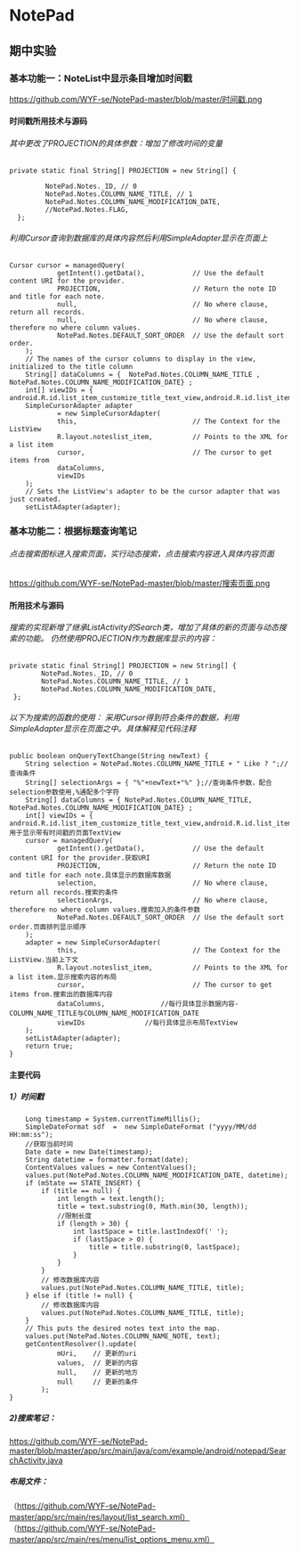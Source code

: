 # NotePad
## 期中实验
### 基本功能一：NoteList中显示条目增加时间戳
https://github.com/WYF-se/NotePad-master/blob/master/时间戳.png
#### 时间戳所用技术与源码 
###### 其中更改了PROJECTION的具体参数：增加了修改时间的变量
```
private static final String[] PROJECTION = new String[] {

       	 NotePad.Notes._ID, // 0
       	 NotePad.Notes.COLUMN_NAME_TITLE, // 1
       	 NotePad.Notes.COLUMN_NAME_MODIFICATION_DATE,
       	 //NotePad.Notes.FLAG,
  };
  ```
  ###### 利用Cursor查询到数据库的具体内容然后利用SimpleAdapter显示在页面上
```
Cursor cursor = managedQuery(
            getIntent().getData(),            // Use the default content URI for the provider.
            PROJECTION,                       // Return the note ID and title for each note.
            null,                             // No where clause, return all records.
            null,                             // No where clause, therefore no where column values.
            NotePad.Notes.DEFAULT_SORT_ORDER  // Use the default sort order.
    );
    // The names of the cursor columns to display in the view, initialized to the title column
    String[] dataColumns = {  NotePad.Notes.COLUMN_NAME_TITLE , NotePad.Notes.COLUMN_NAME_MODIFICATION_DATE} ;
    int[] viewIDs = { android.R.id.list_item_customize_title_text_view,android.R.id.list_item_customize_date_text_view};
    SimpleCursorAdapter adapter
            = new SimpleCursorAdapter(
            this,                             // The Context for the ListView
            R.layout.noteslist_item,          // Points to the XML for a list item
            cursor,                           // The cursor to get items from
            dataColumns,
            viewIDs
    );
    // Sets the ListView's adapter to be the cursor adapter that was just created.
    setListAdapter(adapter);
 ```
    
  ### 基本功能二：根据标题查询笔记
###### 点击搜索图标进入搜索页面，实行动态搜索，点击搜索内容进入具体内容页面
https://github.com/WYF-se/NotePad-master/blob/master/搜索页面.png
#### 所用技术与源码
###### 搜索的实现新增了继承ListActivity的Search类，增加了具体的新的页面与动态搜索的功能。 仍然使用PROJECTION作为数据库显示的内容：
```
private static final String[] PROJECTION = new String[] {
        NotePad.Notes._ID, // 0
        NotePad.Notes.COLUMN_NAME_TITLE, // 1
        NotePad.Notes.COLUMN_NAME_MODIFICATION_DATE,
 };
```
###### 以下为搜索的函数的使用： 采用Cursor得到符合条件的数据，利用SimpleAdapter显示在页面之中。具体解释见代码注释
```
public boolean onQueryTextChange(String newText) {
    String selection = NotePad.Notes.COLUMN_NAME_TITLE + " Like ? ";//查询条件
    String[] selectionArgs = { "%"+newText+"%" };//查询条件参数，配合selection参数使用,%通配多个字符
    String[] dataColumns = { NotePad.Notes.COLUMN_NAME_TITLE, NotePad.Notes.COLUMN_NAME_MODIFICATION_DATE} ;
    int[] viewIDs = { android.R.id.list_item_customize_title_text_view,android.R.id.list_item_customize_date_text_view};//用于显示带有时间戳的页面TextView
    cursor = managedQuery(
            getIntent().getData(),            // Use the default content URI for the provider.获取URI
            PROJECTION,                       // Return the note ID and title for each note.具体显示的数据库数据
            selection,                        // No where clause, return all records.搜索的条件
            selectionArgs,                    // No where clause, therefore no where column values.搜索加入的条件参数
            NotePad.Notes.DEFAULT_SORT_ORDER  // Use the default sort order.页面排列显示顺序
    );
    adapter = new SimpleCursorAdapter(
            this,                             // The Context for the ListView.当前上下文
            R.layout.noteslist_item,          // Points to the XML for a list item.显示搜索内容的布局
            cursor,                           // The cursor to get items from.搜索出的数据库内容
            dataColumns,			  //每行具体显示数据内容-COLUMN_NAME_TITLE与COLUMN_NAME_MODIFICATION_DATE
            viewIDs				  //每行具体显示布局TextView
    );
    setListAdapter(adapter);
    return true;
}
```
#### 主要代码
##### 1）时间戳
```private final void updateNote(String text, String title) {
    Long timestamp = System.currentTimeMillis();
    SimpleDateFormat sdf  =  new SimpleDateFormat ("yyyy/MM/dd HH:mm:ss");
	//获取当前时间
    Date date = new Date(timestamp);
    String datetime = formatter.format(date);
    ContentValues values = new ContentValues();
    values.put(NotePad.Notes.COLUMN_NAME_MODIFICATION_DATE, datetime);
    if (mState == STATE_INSERT) {
        if (title == null) {
            int length = text.length();
            title = text.substring(0, Math.min(30, length));
            //限制长度
            if (length > 30) {
                int lastSpace = title.lastIndexOf(' ');
                if (lastSpace > 0) {
                    title = title.substring(0, lastSpace);
                }
            }
        }
        // 修改数据库内容
        values.put(NotePad.Notes.COLUMN_NAME_TITLE, title);
    } else if (title != null) {
        // 修改数据库内容
        values.put(NotePad.Notes.COLUMN_NAME_TITLE, title);
    }
    // This puts the desired notes text into the map.
    values.put(NotePad.Notes.COLUMN_NAME_NOTE, text);
    getContentResolver().update(
            mUri,    // 更新的uri
            values,  // 更新的内容
            null,    // 更新的地方
            null     // 更新的条件
        );
}
```
##### 2)搜索笔记：
https://github.com/WYF-se/NotePad-master/blob/master/app/src/main/java/com/example/android/notepad/SearchActivity.java
##### 布局文件：
（https://github.com/WYF-se/NotePad-master/app/src/main/res/layout/list_search.xml）
（https://github.com/WYF-se/NotePad-master/app/src/main/res/menu/list_options_menu.xml）
